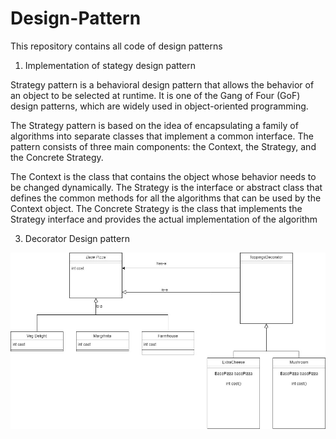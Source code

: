 # Design-Pattern
This repository contains all code of design patterns

1.  Implementation of stategy design pattern

Strategy pattern is a behavioral design pattern that allows the behavior of an object to be selected at runtime. It is one of the Gang of Four (GoF) design patterns, which are widely used in object-oriented programming.

The Strategy pattern is based on the idea of encapsulating a family of algorithms into separate classes that implement a common interface. The pattern consists of three main components: the Context, the Strategy, and the Concrete Strategy.

The Context is the class that contains the object whose behavior needs to be changed dynamically. The Strategy is the interface or abstract class that defines the common methods for all the algorithms that can be used by the Context object. The Concrete Strategy is the class that implements the Strategy interface and provides the actual implementation of the algorithm

3. Decorator Design pattern

![img.png](img.png)